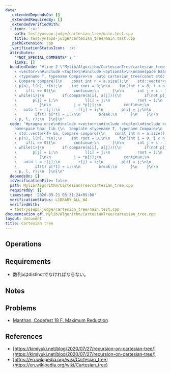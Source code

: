 ```yaml
---
data:
  _extendedDependsOn: []
  _extendedRequiredBy: []
  _extendedVerifiedWith:
  - icon: ':x:'
    path: test/yosupo-judge/cartesian_tree/main.test.cpp
    title: test/yosupo-judge/cartesian_tree/main.test.cpp
  _pathExtension: cpp
  _verificationStatusIcon: ':x:'
  attributes:
    '*NOT_SPECIAL_COMMENTS*': ''
    links: []
  bundledCode: "#line 2 \"Mylib/Algorithm/CartesianTree/cartesian_tree.cpp\"\n#include\
    \ <vector>\n#include <tuple>\n#include <optional>\n\nnamespace haar_lib {\n  template\
    \ <typename T, typename Compare>\n  auto cartesian_tree(const std::vector<T> &a,\
    \ Compare compare){\n    const int n = a.size();\n    std::vector<std::optional<int>>\
    \ p(n), l(n), r(n);\n    int root = 0;\n\n    for(int i = 0; i < n; ++i){\n  \
    \    if(i == 0){\n        continue;\n      }\n\n      int j = i - 1;\n\n     \
    \ while(1){\n        if(compare(a[i], a[j])){\n          if(not p[j]){\n     \
    \       p[j] = i;\n            l[i] = j;\n            root = i;\n            break;\n\
    \          }\n\n          j = *p[j];\n          continue;\n        }\n\n     \
    \   auto t = r[j];\n        r[j] = i;\n        p[i] = j;\n\n        l[i] = t;\n\
    \        if(t) p[*t] = i;\n\n        break;\n      }\n    }\n\n    return std::make_tuple(root,\
    \ p, l, r);\n  }\n}\n"
  code: "#pragma once\n#include <vector>\n#include <tuple>\n#include <optional>\n\n\
    namespace haar_lib {\n  template <typename T, typename Compare>\n  auto cartesian_tree(const\
    \ std::vector<T> &a, Compare compare){\n    const int n = a.size();\n    std::vector<std::optional<int>>\
    \ p(n), l(n), r(n);\n    int root = 0;\n\n    for(int i = 0; i < n; ++i){\n  \
    \    if(i == 0){\n        continue;\n      }\n\n      int j = i - 1;\n\n     \
    \ while(1){\n        if(compare(a[i], a[j])){\n          if(not p[j]){\n     \
    \       p[j] = i;\n            l[i] = j;\n            root = i;\n            break;\n\
    \          }\n\n          j = *p[j];\n          continue;\n        }\n\n     \
    \   auto t = r[j];\n        r[j] = i;\n        p[i] = j;\n\n        l[i] = t;\n\
    \        if(t) p[*t] = i;\n\n        break;\n      }\n    }\n\n    return std::make_tuple(root,\
    \ p, l, r);\n  }\n}\n"
  dependsOn: []
  isVerificationFile: false
  path: Mylib/Algorithm/CartesianTree/cartesian_tree.cpp
  requiredBy: []
  timestamp: '2020-09-21 03:31:24+09:00'
  verificationStatus: LIBRARY_ALL_WA
  verifiedWith:
  - test/yosupo-judge/cartesian_tree/main.test.cpp
documentation_of: Mylib/Algorithm/CartesianTree/cartesian_tree.cpp
layout: document
title: Cartesian tree
---
```


## Operations

## Requirements

- 数列`a`はdistinctでなければならない。

## Notes

## Problems

- [Manthan, Codefest 18 F. Maximum Reduction](https://codeforces.com/contest/1037/problem/F)

## References

- [https://kimiyuki.net/blog/2020/07/27/recursion-on-cartesian-tree/](https://kimiyuki.net/blog/2020/07/27/recursion-on-cartesian-tree/)
- [https://en.wikipedia.org/wiki/Cartesian_tree](https://en.wikipedia.org/wiki/Cartesian_tree)
